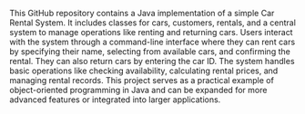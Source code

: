 This GitHub repository contains a Java implementation of a simple Car Rental System. It includes classes for cars, customers, rentals, and a central system to manage operations like renting and returning cars. Users interact with the system through a command-line interface where they can rent cars by specifying their name, selecting from available cars, and confirming the rental. They can also return cars by entering the car ID. The system handles basic operations like checking availability, calculating rental prices, and managing rental records. This project serves as a practical example of object-oriented programming in Java and can be expanded for more advanced features or integrated into larger applications.






